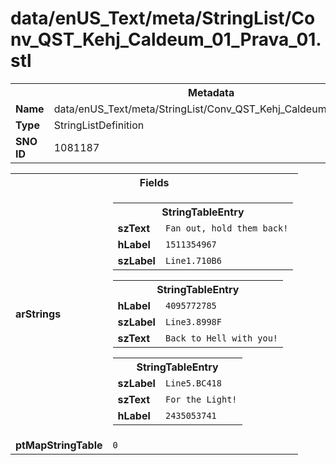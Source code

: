 <h1>data/enUS_Text/meta/StringList/Conv_QST_Kehj_Caldeum_01_Prava_01.stl</h1><table><tr><th colspan="100%">Metadata</th></tr><tr><td><b>Name</b></td><td>data/enUS_Text/meta/StringList/Conv_QST_Kehj_Caldeum_01_Prava_01.stl</td></tr><tr><td><b>Type</b></td><td>StringListDefinition</td></tr><tr><td><b>SNO ID</b></td><td>1081187</td></tr></table>

<table><tr><th colspan="100%">Fields</th></tr><tr><td><b>arStrings</b></td><td><table><tr><th colspan="100%">StringTableEntry</th></tr><tr><td><b>szText</b></td><td><code>Fan out, hold them back!</code></td></tr><tr><td><b>hLabel</b></td><td><code>1511354967</code></td></tr><tr><td><b>szLabel</b></td><td><code>Line1.710B6</code></td></tr></table>


<table><tr><th colspan="100%">StringTableEntry</th></tr><tr><td><b>hLabel</b></td><td><code>4095772785</code></td></tr><tr><td><b>szLabel</b></td><td><code>Line3.8998F</code></td></tr><tr><td><b>szText</b></td><td><code>Back to Hell with you!</code></td></tr></table>


<table><tr><th colspan="100%">StringTableEntry</th></tr><tr><td><b>szLabel</b></td><td><code>Line5.BC418</code></td></tr><tr><td><b>szText</b></td><td><code>For the Light!</code></td></tr><tr><td><b>hLabel</b></td><td><code>2435053741</code></td></tr></table>


</td></tr><tr><td><b>ptMapStringTable</b></td><td><code>0</code></td></tr></table>

